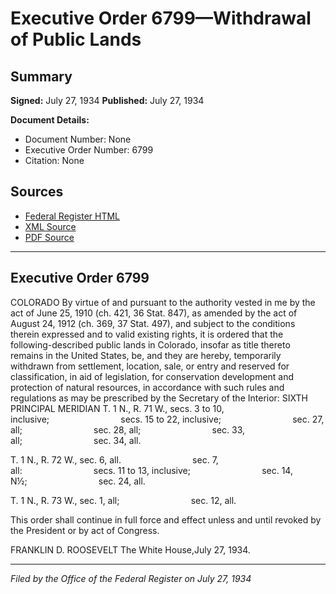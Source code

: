 # Executive Order 6799—Withdrawal of Public Lands

## Summary

**Signed:** July 27, 1934
**Published:** July 27, 1934

**Document Details:**
- Document Number: None
- Executive Order Number: 6799
- Citation: None

## Sources
- [Federal Register HTML](https://www.presidency.ucsb.edu/documents/executive-order-6799-withdrawal-public-lands)
- [XML Source](None)
- [PDF Source](None)

---

## Executive Order 6799

COLORADO
By virtue of and pursuant to the authority vested in me by the act of June 25, 1910 (ch. 421, 36 Stat. 847), as amended by the act of August 24, 1912 (ch. 369, 37 Stat. 497), and subject to the conditions therein expressed and to valid existing rights, it is ordered that the following-described public lands in Colorado, insofar as title thereto remains in the United States, be, and they are hereby, temporarily withdrawn from settlement, location, sale, or entry and reserved for classification, in aid of legislation, for conservation development and protection of natural resources, in accordance with such rules and regulations as may be prescribed by the Secretary of the Interior:
SIXTH PRINCIPAL MERIDIAN
T. 1 N., R. 71 W., secs. 3 to 10, inclusive;                             secs. 15 to 22, inclusive;                             sec. 27, all;                             sec. 28, all;                             sec. 33, all;                             sec. 34, all.

T. 1 N., R. 72 W., sec. 6, all.                             sec. 7, all:                             secs. 11 to 13, inclusive;                             sec. 14, N½;                             sec. 24, all.

T. 1 N., R. 73 W., sec. 1, all;                             sec. 12, all.

This order shall continue in full force and effect unless and until revoked by the President or by act of Congress.

FRANKLIN D. ROOSEVELT
The White House,July 27, 1934.

---

*Filed by the Office of the Federal Register on July 27, 1934*

